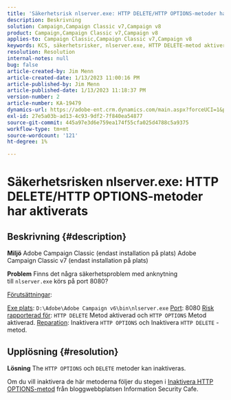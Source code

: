 ```yaml
---
title: 'Säkerhetsrisk nlserver.exe: HTTP DELETE/HTTP OPTIONS-metoder har aktiverats'
description: Beskrivning
solution: Campaign,Campaign Classic v7,Campaign v8
product: Campaign,Campaign Classic v7,Campaign v8
applies-to: Campaign Classic,Campaign Classic v7,Campaign v8
keywords: KCS, säkerhetsrisker, nlserver.exe, HTTP DELETE-metod aktiverad, HTTP OPTIONS-metod aktiverad, Vanliga frågor, ACC, Adobe Campaign Classic, Adobe Campaign Classic v7
resolution: Resolution
internal-notes: null
bug: false
article-created-by: Jim Menn
article-created-date: 1/13/2023 11:00:16 PM
article-published-by: Jim Menn
article-published-date: 1/13/2023 11:18:37 PM
version-number: 2
article-number: KA-19479
dynamics-url: https://adobe-ent.crm.dynamics.com/main.aspx?forceUCI=1&pagetype=entityrecord&etn=knowledgearticle&id=c276e805-9693-ed11-aad1-6045bd0065f9
exl-id: 27e5a03b-ad13-4c93-9df2-7f840ea54877
source-git-commit: 445a97e3d6e759ea174f55cfa025d4788c5a9375
workflow-type: tm+mt
source-wordcount: '121'
ht-degree: 1%

---
```


# Säkerhetsrisken nlserver.exe: HTTP DELETE/HTTP OPTIONS-metoder har aktiverats

## Beskrivning {#description}


<b>Miljö</b>
Adobe Campaign Classic (endast installation på plats) Adobe Campaign Classic v7 (endast installation på plats)

<b>Problem</b>
Finns det några säkerhetsproblem med anknytning till `nlserver.exe` körs på port 8080?

<u>Förutsättningar</u>:

<u>Exe plats</u>: `D:\Adobe\Adobe Campaign v6\bin\nlserver.exe`
<u>Port</u>: 8080
<u>Risk rapporterad för</u>: `HTTP DELETE` Metod aktiverad och `HTTP OPTIONS` Metod aktiverad.
<u>Reparation</u>: Inaktivera `HTTP OPTIONS` och Inaktivera `HTTP DELETE` -metod.


## Upplösning {#resolution}


<b>Lösning</b>
The `HTTP OPTIONS` och `DELETE` metoder kan inaktiveras.

Om du vill inaktivera de här metoderna följer du stegen i [Inaktivera HTTP OPTIONS-metod](https://protonts.wordpress.com/2013/08/15/how-to-disable-http-options-method/) från bloggwebbplatsen Information Security Cafe.
